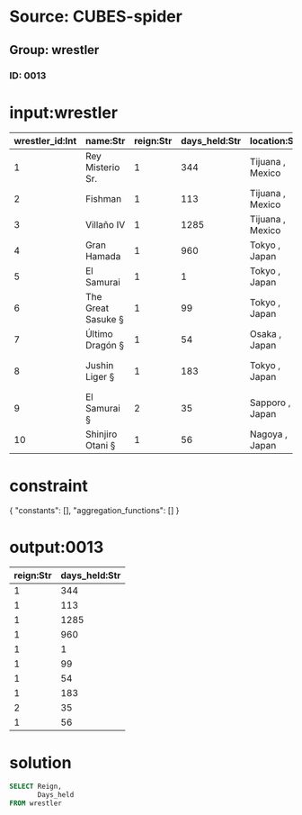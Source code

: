 # Source: CUBES-spider
## Group: wrestler
### ID: 0013

# input:wrestler

| wrestler_id:Int | name:Str | reign:Str | days_held:Str | location:Str | event:Str |
|---|---|---|---|---|---|
| 1 | Rey Misterio Sr. | 1 | 344 | Tijuana , Mexico | Live event |
| 2 | Fishman | 1 | 113 | Tijuana , Mexico | Live event |
| 3 | Villaño IV | 1 | 1285 | Tijuana , Mexico | Live event |
| 4 | Gran Hamada | 1 | 960 | Tokyo , Japan | Live event |
| 5 | El Samurai | 1 | 1 | Tokyo , Japan | Live event |
| 6 | The Great Sasuke § | 1 | 99 | Tokyo , Japan | Live event |
| 7 | Último Dragón § | 1 | 54 | Osaka , Japan | Live event |
| 8 | Jushin Liger § | 1 | 183 | Tokyo , Japan | Wrestling World 1997 |
| 9 | El Samurai § | 2 | 35 | Sapporo , Japan | Live event |
| 10 | Shinjiro Otani § | 1 | 56 | Nagoya , Japan | Live event |

# constraint

{
  "constants": [],
  "aggregation_functions": []
}

# output:0013

| reign:Str | days_held:Str |
|---|---|
| 1 | 344 |
| 1 | 113 |
| 1 | 1285 |
| 1 | 960 |
| 1 | 1 |
| 1 | 99 |
| 1 | 54 |
| 1 | 183 |
| 2 | 35 |
| 1 | 56 |

# solution

```sql
SELECT Reign,
       Days_held
FROM wrestler
```
